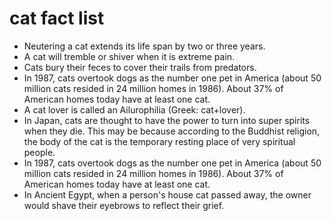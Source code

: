 # cat fact list

- Neutering a cat extends its life span by two or three years.
- A cat will tremble or shiver when it is extreme pain.
- Cats bury their feces to cover their trails from predators.
- In 1987, cats overtook dogs as the number one pet in America (about 50 million cats resided in 24 million homes in 1986). About 37% of American homes today have at least one cat.
- A cat lover is called an Ailurophilia (Greek: cat+lover).
- In Japan, cats are thought to have the power to turn into super spirits when they die. This may be because according to the Buddhist religion, the body of the cat is the temporary resting place of very spiritual people.
- In 1987, cats overtook dogs as the number one pet in America (about 50 million cats resided in 24 million homes in 1986). About 37% of American homes today have at least one cat.
- In Ancient Egypt, when a person's house cat passed away, the owner would shave their eyebrows to reflect their grief.
